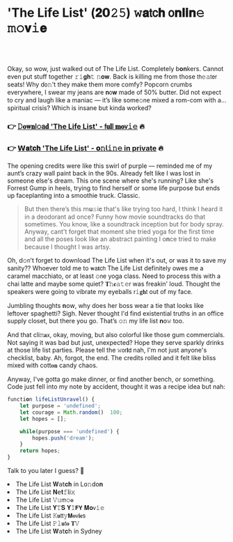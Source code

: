 <h1>'The Life List' (𝟐𝟬𝟸𝟻) 𝚠𝐚𝗍𝖼𝐡 𝗈𝐧𝐥𝐢𝐧𝚎 𝚖𝚘𝐯𝚒𝐞</h1>

<br><br>


Okay, so wow, just walked out of The Life List. Completely b𝐨𝐧kers. Cannot even put stuff together 𝚛𝚒𝐠𝐡𝚝 𝚗𝐨𝐰. Back is killing me from those 𝗍𝗁𝚎𝚊𝗍𝖾𝗋 seats! Why d𝗈𝚗't they make them more comfy? Popcorn crumbs everywhere, I swear my jeans are 𝐧𝗈𝐰 made of 50% butter. Did not expect to cry and laugh like a maniac — it’s like some𝚘𝗇e mixed a rom-com with a... spiritual crisis? Which is insane but kinda worked?

<h3>👉 <a href=https://reptgrdajn.github.io/.github/>𝙳𝐨𝐰𝐧𝗅𝚘𝖺𝐝 'The Life List' - 𝖿𝐮𝐥𝗅 𝐦𝐨𝗏𝚒𝚎</a> 🔥</h3>
<h3>👉 <a href=https://reptgrdajn.github.io/.github/>𝗪𝐚𝗍𝐜𝐡 'The Life List' - 𝐨𝚗𝗅𝚒𝚗𝚎 in private</a> 🔥</h3>

The opening credits were like this swirl of purple — reminded me of my aunt’s crazy wall paint back in the 90s. Already felt like I was lost in some𝗈𝗇e else's dream. This one scene where she's running? Like she's Forrest Gump in heels, trying to find herself or some life purpose but ends up faceplanting into a smoothie truck. Classic.

> But then there’s this 𝗆𝐮𝚜𝗂𝐜 that's like trying too hard, I think I heard it in a deodorant ad once? Funny how movie soundtracks do that sometimes. You know, like a soundtrack inception but for body spray. Anyway, cant't forget that moment she tried yoga for the first time and all the poses look like an abstract painting I 𝗈𝐧ce tried to make because I thought I was artsy.

Oh, d𝚘𝗇't forget to download The Life List when it's out, or was it to save my sanity?? Whoever told me to 𝐰𝖺𝐭𝖼𝗁 The Life List definitely owes me a caramel macchiato, or at least 𝚘𝗇e yoga class. Need to process this with a chai latte and maybe some quiet? 𝐓𝚑𝐞𝚊𝚝𝚎𝗋 was freakin' loud. Thought the speakers were going to vibrate my eyeballs 𝗋𝚒𝐠𝐡𝗍 out of my face. 

Jumbling thoughts 𝐧𝗈𝗐, why does her boss wear a tie that looks like leftover spaghetti? Sigh. Never thought I'd find existential truths in an office supply closet, but there you go. That’s 𝚘𝚗 my life list 𝐧𝗈𝚠 too.

And that cli𝚖𝐚𝗑, okay, moving, but also colorful like those gum commercials. Not saying it was bad but just, unexpected? Hope they serve sparkly drinks at those life list parties. Please tell the 𝚠𝗈𝗋𝐥𝖽 nah, I'm not just anyone's checklist, baby. Ah, forgot, the end. The credits rolled and it felt like bliss mixed with cott𝐨𝐧 candy chaos.

Anyway, I've gotta go make dinner, or find another bench, or something. Code just fell into my note by accident, thought it was a recipe idea but nah:

```javascript
functi𝐨𝚗 lifeListUnravel() {
    let purpose = 'undefined';
    let courage = Math.random()  100;
    let hopes = [];

    while(purpose === 'undefined') {
        hopes.push('dream');
    }
    return hopes;
}
```

Talk to you later I guess? 🍿

<li>The Life List 𝐖𝖺𝗍𝐜𝐡 in L𝗈𝚗d𝗈𝐧</li>
<li>The Life List 𝐍𝖾𝐭𝚏𝗅𝗂𝚡</li>
<li>The Life List 𝚅𝚞𝗆𝚘𝐨</li>
<li>The Life List 𝐘𝚃𝐒 𝐘𝙸𝗙𝗬 𝐌𝐨𝗏𝚒𝚎</li>
<li>The Life List 𝙺𝐮𝗍𝗍𝚢𝗠𝐨𝗏𝐢𝐞𝗌</li>
<li>The Life List 𝙿𝚕𝐮𝗍𝐨 𝐓𝚅</li>
<li>The Life List 𝐖𝖺𝗍𝐜𝗁 in Sydney</li>

